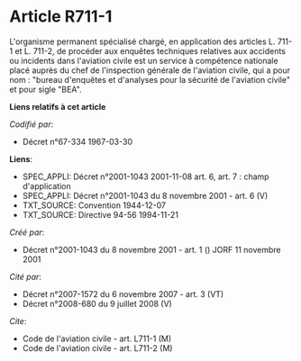# Article R711-1

L'organisme permanent spécialisé chargé, en application des articles L. 711-1 et L. 711-2, de procéder aux enquêtes
techniques relatives aux accidents ou incidents dans l'aviation civile est un service à compétence nationale placé auprès du
chef de l'inspection générale de l'aviation civile, qui a pour nom : "bureau d'enquêtes et d'analyses pour la sécurité de
l'aviation civile" et pour sigle "BEA".

**Liens relatifs à cet article**

_Codifié par_:

  - Décret n°67-334 1967-03-30

**Liens**:

  - SPEC_APPLI: Décret n°2001-1043 2001-11-08 art. 6, art. 7 : champ d'application
  - SPEC_APPLI: Décret n°2001-1043 du 8 novembre 2001 - art. 6 (V)
  - TXT_SOURCE: Convention 1944-12-07
  - TXT_SOURCE: Directive 94-56 1994-11-21

_Créé par_:

  - Décret n°2001-1043 du 8 novembre 2001 - art. 1 () JORF 11 novembre 2001

_Cité par_:

  - Décret n°2007-1572 du 6 novembre 2007 - art. 3 (VT)
  - Décret n°2008-680 du 9 juillet 2008 (V)

_Cite_:

  - Code de l'aviation civile - art. L711-1 (M)
  - Code de l'aviation civile - art. L711-2 (M)
